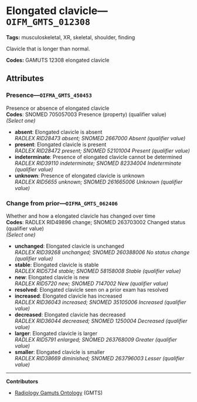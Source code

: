 # Elongated clavicle—`OIFM_GMTS_012308`

**Tags:** musculoskeletal, XR, skeletal, shoulder, finding

Clavicle that is longer than normal.

**Codes:** GAMUTS 12308 elongated clavicle

## Attributes

### Presence—`OIFMA_GMTS_450453`

Presence or absence of elongated clavicle  
**Codes**: SNOMED 705057003 Presence (property) (qualifier value)  
*(Select one)*

- **absent**: Elongated clavicle is absent  
_RADLEX RID28473 absent; SNOMED 2667000 Absent (qualifier value)_
- **present**: Elongated clavicle is present  
_RADLEX RID28472 present; SNOMED 52101004 Present (qualifier value)_
- **indeterminate**: Presence of elongated clavicle cannot be determined  
_RADLEX RID39110 indeterminate; SNOMED 82334004 Indeterminate (qualifier value)_
- **unknown**: Presence of elongated clavicle is unknown  
_RADLEX RID5655 unknown; SNOMED 261665006 Unknown (qualifier value)_

### Change from prior—`OIFMA_GMTS_062406`

Whether and how a elongated clavicle has changed over time  
**Codes**: RADLEX RID49896 change; SNOMED 263703002 Changed status (qualifier value)  
*(Select one)*

- **unchanged**: Elongated clavicle is unchanged  
_RADLEX RID39268 unchanged; SNOMED 260388006 No status change (qualifier value)_
- **stable**: Elongated clavicle is stable  
_RADLEX RID5734 stable; SNOMED 58158008 Stable (qualifier value)_
- **new**: Elongated clavicle is new  
_RADLEX RID5720 new; SNOMED 7147002 New (qualifier value)_
- **resolved**: Elongated clavicle seen on a prior exam has resolved  
- **increased**: Elongated clavicle has increased  
_RADLEX RID36043 increased; SNOMED 35105006 Increased (qualifier value)_
- **decreased**: Elongated clavicle has decreased  
_RADLEX RID36044 decreased; SNOMED 1250004 Decreased (qualifier value)_
- **larger**: Elongated clavicle is larger  
_RADLEX RID5791 enlarged; SNOMED 263768009 Greater (qualifier value)_
- **smaller**: Elongated clavicle is smaller  
_RADLEX RID38669 diminished; SNOMED 263796003 Lesser (qualifier value)_

---

**Contributors**

- [Radiology Gamuts Ontology](https://gamuts.net/) (GMTS)